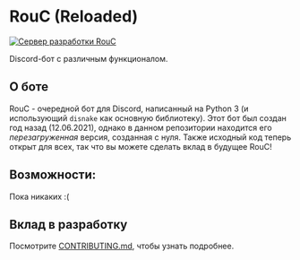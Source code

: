 # RouC (Reloaded) 

[![Сервер разработки RouC](https://img.shields.io/discord/862265365350449182?color=%232813fb&label=Сервер%20разработки%20RouC&style=flat-square)](https://discord.gg/bJkW8SSEeY)

Discord-бот с различным функционалом. 

## О боте
RouC - очередной бот для Discord, написанный на Python 3 (и использующий `disnake` как основную библиотеку). 
Этот бот был создан год назад (12.06.2021), однако в данном репозитории находится его *перезагруженная* версия, созданная с нуля. 
Также исходный код теперь открыт для всех, так что вы можете сделать вклад в будущее RouC! 

## Возможности:
Пока никаких :( 
<!--* Модерация (В ПРОЦЕССЕ СОЗДАНИЯ) 
* - Стандартные команды для модерации (ban, unban, kick, mute или timeout, система варнов)
* - Режим "Занят" для модераторов
* - Автомодераци (для капса (CAPSLOCK), "плохих слов" и др.)
* - Система логов
* Развлечения (В ПРОЦЕССЕ СОЗДАНИЯ)
* - Крестики-нолики
* - Викторина
* Утилиты (В ПРОЦЕССЕ СОЗДАНИЯ)
* - Случайная цитата
* - Транслитерация
* - Калькулятор 
* - остальное, позже напишу это
* Музыка (В ПРОЦЕССЕ СОЗДАНИЯ)
* - Управление музыкой (play, queue, pause и другие команды)
* - Поддержка YouTube, Spotify, Bandcamp, Soundcloud
* Информация (В ПРОЦЕССЕ СОЗДАНИЯ)
* - Про сервер
* - Про пользователя 
* - Таблицы лидеров (лидерборды) 
* Экономикв (В ПРОЦЕССЕ СОЗДАНИЯ)
* - Стандартные команды экономики
* Остальное (В ПРОЦЕССЕ СОЗДАНИЯ)
* - Система уровней -->

## Вклад в разработку <!-- просто я хз как Contributig перевести -->
Посмотрите [CONTRIBUTING.md](https://github.com/EgorBron/RouC/blob/master/CONTRIBUTING.md), чтобы узнать подробнее.
